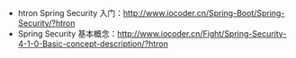 * htron Spring Security 入门：<http://www.iocoder.cn/Spring-Boot/Spring-Security/?htron>
* Spring Security 基本概念：<http://www.iocoder.cn/Fight/Spring-Security-4-1-0-Basic-concept-description/?htron>

